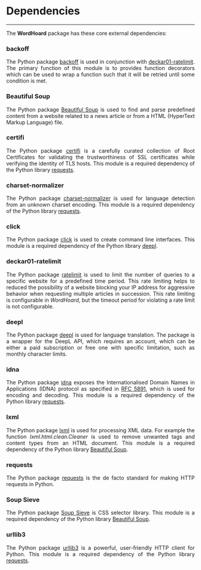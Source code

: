 <h1><strong>Dependencies</strong></h1>

---

<p align="justify">
	The <strong>WordHoard</strong> package has these core external dependencies:
</p>


<h3>backoff</h3>
<p align="justify">
The Python package <a href="https://github.com/litl/backoff" target="_blank">backoff</a> is used in conjunction with <a href="https://github.com/deckar01/ratelimit" target="_blank">deckar01-ratelimit</a>. The primary function of this module is to provides function decorators which can be used to wrap a function such that it will be retried until some condition is met.
</p>


<h3>Beautiful Soup</h3>
<p align="justify">
The Python package <a href="https://beautiful-soup-4.readthedocs.io/en/latest" target="_blank">Beautiful Soup</a> is used to find and parse predefined content from a website related to a news article or from a HTML (HyperText Markup Language) file.
</p>


<h3>certifi</h3>
<p align="justify">
The Python package <a href="https://certifiio.readthedocs.io/en/latest" target="_blank">certifi</a> is a carefully curated collection of Root Certificates for validating the trustworthiness of SSL certificates while verifying the identity of TLS hosts. This module is a required dependency of the Python library 
<a href="https://docs.python-requests.org/en/latest" target="_blank">requests</a></i>. 
</p>


<h3>charset-normalizer</h3>
<p align="justify">
The Python package <a href="https://github.com/ousret/charset_normalizer" target="_blank">charset-normalizer</a> is used for language detection from an unknown charset encoding. This module is a required dependency of the Python library <a href="https://docs.python-requests.org/en/latest" target="_blank">requests</a></i>. 
</p>


<h3>click</h3>
<p align="justify">
The Python package <a href="https://palletsprojects.com/p/click/" target="_blank">click</a> is used to create command line interfaces.  This module is a required dependency of the Python library <a href="https://github.com/DeepLcom/deepl-python" target="_blank">deepl</a></i>. 
</p>


<h3>deckar01-ratelimit</h3>
<p align="justify">
The Python package <a href="https://github.com/deckar01/ratelimit" target="_blank">ratelimit</a> is used to limit the number of queries to a specific website for a predefined time period.  This rate limiting helps to reduced the possibility of a website blocking your IP address for aggressive behavior when requesting multiple articles in succession.  This rate limiting is configurable in <i>WordHoard</i>, but the timeout period for violating a rate limit is not configurable.  
</p>


<h3>deepl</h3>
<p align="justify">
The Python package <a href="https://github.com/DeepLcom/deepl-python" target="_blank">deepl</a> is used for language translation.  The package is a wrapper for the DeepL API, which requires an account, which can be either a paid subscription or free one with specific limitation, such as monthly character limits.  
</p>


<h3>idna</h3>
<p align="justify">
The Python package <a href="https://github.com/kjd/idna" target="_blank">idna</a> exposes the Internationalised Domain Names in Applications (IDNA) protocol as specified in <a href="https://datatracker.ietf.org/doc/html/rfc5891" target="_blank">RFC 5891</a>, which is used for encoding and decoding. This module is a required dependency of the Python library <a href="https://docs.python-requests.org/en/latest" target="_blank">requests</a></i>. 
</p>


<h3>lxml</h3>
<p align="justify">
The Python package <a href="https://lxml.de" target="_blank">lxml</a> is used for processing XML data. For example the function <i>lxml.html.clean.Cleaner</i> is used to remove unwanted tags and content types from an HTML document. This module is a required dependency of the Python library <a href="https://beautiful-soup-4.readthedocs.io/en/latest" target="_blank">Beautiful Soup</a>. 
</p>


<h3>requests</h3>
<p align="justify">
The Python package <a href="https://docs.python-requests.org/en/latest" target="_blank">requests</a> is the de facto standard for making HTTP requests in Python. 
</p>


<h3>Soup Sieve</h3>
<p align="justify">
The Python package <a href="https://github.com/facelessuser/soupsieve" target="_blank">Soup Sieve</a> is CSS selector library. This module is a required dependency of the Python library <a href="https://beautiful-soup-4.readthedocs.io/en/latest" target="_blank">Beautiful Soup</a>. 
</p>


<h3>urllib3</h3>
<p align="justify">
The Python package <a href="https://github.com/urllib3/urllib3" target="_blank">urllib3</a> is a powerful, user-friendly HTTP client for Python. This module is a required dependency of the Python library <a href="https://docs.python-requests.org/en/latest" target="_blank">requests</a></i>.
</p>




